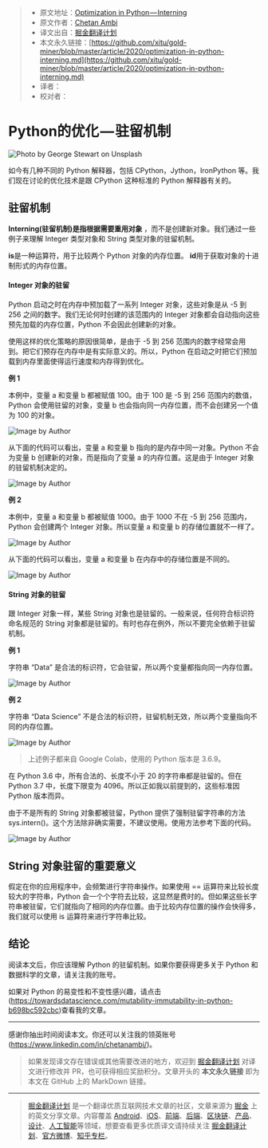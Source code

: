 > * 原文地址：[Optimization in Python — Interning](https://towardsdatascience.com/optimization-in-python-interning-805be5e9fd3e)
> * 原文作者：[Chetan Ambi](https://medium.com/@chetan.ambi)
> * 译文出自：[掘金翻译计划](https://github.com/xitu/gold-miner)
> * 本文永久链接：[https://github.com/xitu/gold-miner/blob/master/article/2020/optimization-in-python-interning.md](https://github.com/xitu/gold-miner/blob/master/article/2020/optimization-in-python-interning.md)
> * 译者：
> * 校对者：

# Python的优化 — 驻留机制

![Photo by [George Stewart](https://unsplash.com/@_stewart_) on [Unsplash](https://unsplash.com/photos/D8gtlT7j1v4)](https://cdn-images-1.medium.com/max/2000/0*TVH3cYeJ4s6F-4F3)

如今有几种不同的 Python 解释器，包括 CPython，Jython，IronPython 等。我们现在讨论的优化技术是跟 CPython 这种标准的 Python 解释器有关的。

## 驻留机制

**Interning(驻留机制)是指根据需要重用对象** ，而不是创建新对象。我们通过一些例子来理解 Integer 类型对象和 String 类型对象的驻留机制。

**is**是一种运算符，用于比较两个 Python 对象的内存位置。
**id**用于获取对象的十进制形式的内存位置。

#### Integer 对象的驻留

Python 启动之时在内存中预加载了一系列 Integer 对象，这些对象是从 -5 到 256 之间的数字。我们无论何时创建的该范围内的 Integer 对象都会自动指向这些预先加载的内存位置，Python 不会因此创建新的对象。

使用这样的优化策略的原因很简单，是由于 -5 到 256 范围内的数字经常会用到。把它们预存在内存中是有实际意义的。所以，Python 在启动之时把它们预加载到内存里面使得运行速度和内存得到优化。

**例 1**

本例中，变量 a 和变量 b 都被赋值 100。由于 100 是 -5 到 256 范围内的数值，Python 会使用驻留的对象，变量 b 也会指向同一内存位置，而不会创建另一个值为 100 的对象。

![Image by Author](https://cdn-images-1.medium.com/max/2000/1*2bCl5cSdmLdcdcu4SJ7yZA.png)

从下面的代码可以看出，变量 a 和变量 b 指向的是内存中同一对象。Python 不会为变量 b 创建新的对象，而是指向了变量 a 的内存位置。这是由于 Integer 对象的驻留机制决定的。

![Image by Author](https://cdn-images-1.medium.com/max/2000/1*KXOVe2gvDFXx-yEbYwWoiA.png)

**例 2**

本例中，变量 a 和变量 b 都被赋值 1000。由于 1000 不在 -5 到 256 范围内，Python 会创建两个 Integer 对象。所以变量 a 和变量 b 的存储位置就不一样了。

![Image by Author](https://cdn-images-1.medium.com/max/2000/1*1xhLqtk8pxzLbzJESmv9MQ.png)

从下面的代码可以看出，变量 a 和变量 b 在内存中的存储位置是不同的。

![Image by Author](https://cdn-images-1.medium.com/max/2000/1*qzdvHUE2Bl6sjegrGX_pJg.png)

#### String 对象的驻留

跟 Integer 对象一样，某些 String 对象也是驻留的。一般来说，任何符合标识符命名规范的 String 对象都是驻留的。有时也存在例外，所以不要完全依赖于驻留机制。

**例 1**

字符串 “Data” 是合法的标识符，它会驻留，所以两个变量都指向同一内存位置。

![Image by Author](https://cdn-images-1.medium.com/max/2000/1*TwabGuCDNvtJZF4Z--hxfQ.png)

**例 2**

字符串 “Data Science” 不是合法的标识符，驻留机制无效，所以两个变量指向不同的内存位置。

![Image by Author](https://cdn-images-1.medium.com/max/2000/1*75_mJbYlq-pIEpRtzyxVXQ.png)

> 上述例子都来自 Google Colab，使用的 Python 版本是 3.6.9。

在 Python 3.6 中，所有合法的、长度不小于 20 的字符串都是驻留的。但在 Python 3.7 中，长度下限变为 4096。所以正如我以前提到的，这些标准因 Python 版本而异。

由于不是所有的 String 对象都被驻留，Python 提供了强制驻留字符串的方法 sys.intern()。这个方法除非确实需要，不建议使用。使用方法参考下面的代码。

![Image by Author](https://cdn-images-1.medium.com/max/2000/1*XlY1DoTzGDFaLSdYa1MaIw.png)

## String 对象驻留的重要意义

假定在你的应用程序中，会频繁进行字符串操作。如果使用 == 运算符来比较长度较大的字符串，Python 会一个个字符去比较，这显然是费时的。但如果这些长字符串被驻留，它们就指向了相同的内存位置。由于比较内存位置的操作会快得多，我们就可以使用 is 运算符来进行字符串比较。

## 结论

阅读本文后，你应该理解 Python 的驻留机制。如果你要获得更多关于 Python 和数据科学的文章，请关注我的账号。

如果对 Python 的易变性和不变性感兴趣，请点击(https://towardsdatascience.com/mutability-immutability-in-python-b698bc592cbc)查看我的文章。

---

感谢你抽出时间阅读本文。你还可以关注我的领英账号(https://www.linkedin.com/in/chetanambi/)。

> 如果发现译文存在错误或其他需要改进的地方，欢迎到 [掘金翻译计划](https://github.com/xitu/gold-miner) 对译文进行修改并 PR，也可获得相应奖励积分。文章开头的 **本文永久链接** 即为本文在 GitHub 上的 MarkDown 链接。

---

> [掘金翻译计划](https://github.com/xitu/gold-miner) 是一个翻译优质互联网技术文章的社区，文章来源为 [掘金](https://juejin.im) 上的英文分享文章。内容覆盖 [Android](https://github.com/xitu/gold-miner#android)、[iOS](https://github.com/xitu/gold-miner#ios)、[前端](https://github.com/xitu/gold-miner#前端)、[后端](https://github.com/xitu/gold-miner#后端)、[区块链](https://github.com/xitu/gold-miner#区块链)、[产品](https://github.com/xitu/gold-miner#产品)、[设计](https://github.com/xitu/gold-miner#设计)、[人工智能](https://github.com/xitu/gold-miner#人工智能)等领域，想要查看更多优质译文请持续关注 [掘金翻译计划](https://github.com/xitu/gold-miner)、[官方微博](http://weibo.com/juejinfanyi)、[知乎专栏](https://zhuanlan.zhihu.com/juejinfanyi)。
